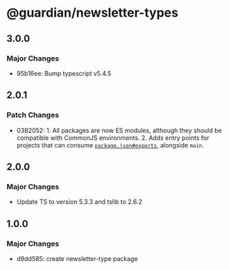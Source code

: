 # @guardian/newsletter-types

## 3.0.0

### Major Changes

- 95b16ee: Bump typescript v5.4.5

## 2.0.1

### Patch Changes

- 0382052: 1. All packages are now ES modules, although they should be compatible with CommonJS environments. 2. Adds entry points for projects that can consume [`package.json#exports`](https://nodejs.org/api/packages.html#exports), alongside `main`.

## 2.0.0

### Major Changes

- Update TS to version 5.3.3 and tslib to 2.6.2

## 1.0.0

### Major Changes

- d9dd585: create newsletter-type package
